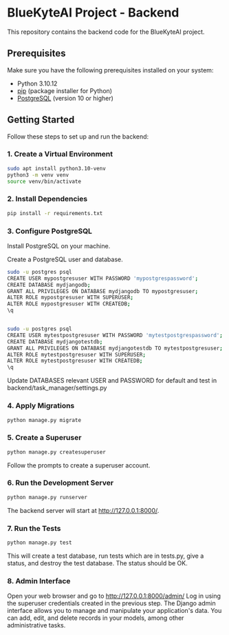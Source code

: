 # BlueKyteAI Project - Backend

This repository contains the backend code for the BlueKyteAI project.

## Prerequisites

Make sure you have the following prerequisites installed on your system:

- Python 3.10.12
- [pip](https://www.postgresql.org/download/linux/ubuntu/) (package installer for Python)
- [PostgreSQL](https://www.postgresql.org/download/linux/ubuntu/) (version 10 or higher)

## Getting Started

Follow these steps to set up and run the backend:

### 1. Create a Virtual Environment

```bash
sudo apt install python3.10-venv
python3 -m venv venv
source venv/bin/activate
```

### 2. Install Dependencies
```bash
pip install -r requirements.txt
```

### 3. Configure PostgreSQL
Install PostgreSQL on your machine.

Create a PostgreSQL user and database.

```bash
sudo -u postgres psql
CREATE USER mypostgresuser WITH PASSWORD 'mypostgrespassword';
CREATE DATABASE mydjangodb;
GRANT ALL PRIVILEGES ON DATABASE mydjangodb TO mypostgresuser;
ALTER ROLE mypostgresuser WITH SUPERUSER;
ALTER ROLE mypostgresuser WITH CREATEDB;
\q
```

```bash

sudo -u postgres psql
CREATE USER mytestpostgresuser WITH PASSWORD 'mytestpostgrespassword';
CREATE DATABASE mydjangotestdb;
GRANT ALL PRIVILEGES ON DATABASE mydjangotestdb TO mytestpostgresuser;
ALTER ROLE mytestpostgresuser WITH SUPERUSER;
ALTER ROLE mytestpostgresuser WITH CREATEDB;
\q
```

Update DATABASES relevant USER and PASSWORD for default and test in backend/task_manager/settings.py

### 4. Apply Migrations
```bash
python manage.py migrate
```

### 5. Create a Superuser
```bash
python manage.py createsuperuser
```
Follow the prompts to create a superuser account.

### 6. Run the Development Server
```bash
python manage.py runserver
```
The backend server will start at http://127.0.0.1:8000/.

### 7. Run the Tests
```bash
python manage.py test
```
This will create a test database, run tests which are in tests.py, give a status, and destroy the test database. The status should be OK.

### 8. Admin Interface
Open your web browser and go to http://127.0.0.1:8000/admin/
Log in using the superuser credentials created in the previous step. The Django admin interface allows you to manage and manipulate your application's data. You can add, edit, and delete records in your models, among other administrative tasks.